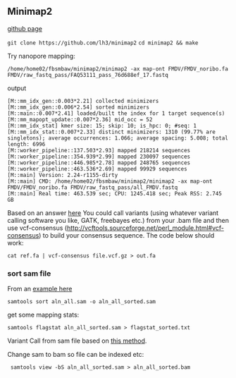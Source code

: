 ## Minimap2

[github page](https://github.com/lh3/minimap2)

`git clone https://github.com/lh3/minimap2`
`cd minimap2 && make`

Try nanopore mapping:

`/home/home02/fbsmbaw/minimap2/minimap2 -ax map-ont FMDV/FMDV_noribo.fa FMDV/raw_fastq_pass/FAQ53111_pass_76d688ef_17.fastq`

output
```
[M::mm_idx_gen::0.003*2.21] collected minimizers
[M::mm_idx_gen::0.006*2.54] sorted minimizers
[M::main::0.007*2.41] loaded/built the index for 1 target sequence(s)
[M::mm_mapopt_update::0.007*2.36] mid_occ = 52
[M::mm_idx_stat] kmer size: 15; skip: 10; is_hpc: 0; #seq: 1
[M::mm_idx_stat::0.007*2.33] distinct minimizers: 1310 (99.77% are singletons); average occurrences: 1.066; average spacing: 5.008; total length: 6996
[M::worker_pipeline::137.503*2.93] mapped 218214 sequences
[M::worker_pipeline::354.939*2.99] mapped 230097 sequences
[M::worker_pipeline::446.985*2.78] mapped 248765 sequences
[M::worker_pipeline::463.536*2.69] mapped 99929 sequences
[M::main] Version: 2.24-r1155-dirty
[M::main] CMD: /home/home02/fbsmbaw/minimap2/minimap2 -ax map-ont FMDV/FMDV_noribo.fa FMDV/raw_fastq_pass/all_FMDV.fastq
[M::main] Real time: 463.539 sec; CPU: 1245.418 sec; Peak RSS: 2.745 GB

```
Based on an answer [here](https://www.biostars.org/p/367626/#367648) You could call variants (using whatever variant calling software you like, GATK, freebayes etc.) from your .bam file and then use vcf-consensus (http://vcftools.sourceforge.net/perl_module.html#vcf-consensus) to build your consensus sequence. The code below should work:

`cat ref.fa | vcf-consensus file.vcf.gz > out.fa`



### sort sam file

From an [example here](http://quinlanlab.org/tutorials/samtools/samtools.html#samtools-sort)

`samtools sort aln_all.sam -o aln_all_sorted.sam`

get some mapping stats:

`samtools flagstat aln_all_sorted.sam > flagstat_sorted.txt`


Variant Call from sam file based on [this method](https://wikis.utexas.edu/display/bioiteam/Variant+calling+using+SAMtools).

Change sam to bam so file can be indexed etc:

` samtools view -bS aln_all_sorted.sam > aln_all_sorted.bam`


